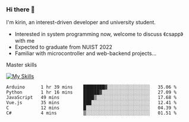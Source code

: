 ### Hi there 👋

<!--
**codeYongqi/codeYongqi** is a ✨ _special_ ✨ repository because its `README.md` (this file) appears on your GitHub profile.

Here are some ideas to get you started:

- 🔭 I’m currently working on ...
- 🌱 I’m currently learning ...
- 👯 I’m looking to collaborate on ...
- 🤔 I’m looking for help with ...
- 💬 Ask me about ...
- 📫 How to reach me: ...
- 😄 Pronouns: ...
- ⚡ Fun fact: ...
-->
I'm kirin, an interest-driven developer and university student.
- Interested in system programming now, welcome to discuss 《csapp》 with me
- Expected to graduate from NUIST 2022
- Familiar with microcontroller and web-backend projects...

Master skills

[![My Skills](https://skillicons.dev/icons?i=nodejs,java,js,html,vue,docker,vim,linux,git)](https://skillicons.dev)

<!--START_SECTION:waka-->

```text
Arduino      1 hr 39 mins    ████████▓░░░░░░░░░░░░░░░░   35.06 %
Python       1 hr 16 mins    ██████▓░░░░░░░░░░░░░░░░░░   27.09 %
JavaScript   49 mins         ████▒░░░░░░░░░░░░░░░░░░░░   17.68 %
Vue.js       35 mins         ███░░░░░░░░░░░░░░░░░░░░░░   12.41 %
C            12 mins         █░░░░░░░░░░░░░░░░░░░░░░░░   04.39 %
C#           4 mins          ▒░░░░░░░░░░░░░░░░░░░░░░░░   01.51 %
```

<!--END_SECTION:waka-->

